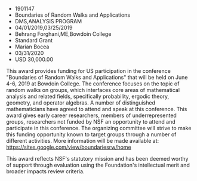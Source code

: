
* 1901147
* Boundaries of Random Walks and Applications
* DMS,ANALYSIS PROGRAM
* 04/01/2019,03/25/2019
* Behrang Forghani,ME,Bowdoin College
* Standard Grant
* Marian Bocea
* 03/31/2020
* USD 30,000.00

This award provides funding for US participation in the conference "Boundaries
of Random Walks and Applications" that will be held on June 4-6, 2019 at Bowdoin
College. The conference focuses on the topic of random walks on groups, which
interfaces core areas of mathematical analysis and related fields, specifically
probability, ergodic theory, geometry, and operator algebras. A number of
distinguished mathematicians have agreed to attend and speak at this conference.
This award gives early career researchers, members of underrepresented groups,
researchers not funded by NSF an opportunity to attend and participate in this
conference. The organizing committee will strive to make this funding
opportunity known to target groups through a number of different activities.
More information will be made available at:
https://sites.google.com/view/boundariesrw/home

This award reflects NSF's statutory mission and has been deemed worthy of
support through evaluation using the Foundation's intellectual merit and broader
impacts review criteria.
